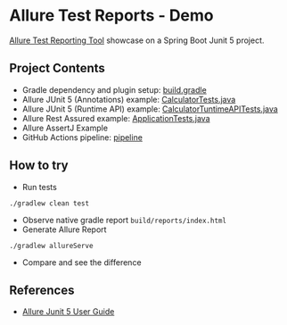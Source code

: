 # Allure Test Reports - Demo

[Allure Test Reporting Tool](https://allurereport.org/) showcase on a Spring Boot Junit 5 project. 

## Project Contents
* Gradle dependency and plugin setup: [build.gradle](build.gradle)
* Allure JUnit 5 (Annotations) example: [CalculatorTests.java](src/test/java/com/enisspahi/example/service/CalculatorTests.java)
* Allure JUnit 5 (Runtime API) example: [CalculatorTuntimeAPITests.java](src/test/java/com/enisspahi/example/service/CalculatorRuntimeAPITests.java)
* Allure Rest Assured example: [ApplicationTests.java](src/test/java/com/enisspahi/example/ApplicationTests.java)
* Allure AssertJ Example
* GitHub Actions pipeline: [pipeline](.github/workflows/gradle.yml)

## How to try
* Run tests
````
./gradlew clean test
````
* Observe native gradle report `build/reports/index.html`
* Generate Allure Report
````
./gradlew allureServe
````
* Compare and see the difference

## References
* [Allure Junit 5 User Guide](https://allurereport.org/docs/junit5/)